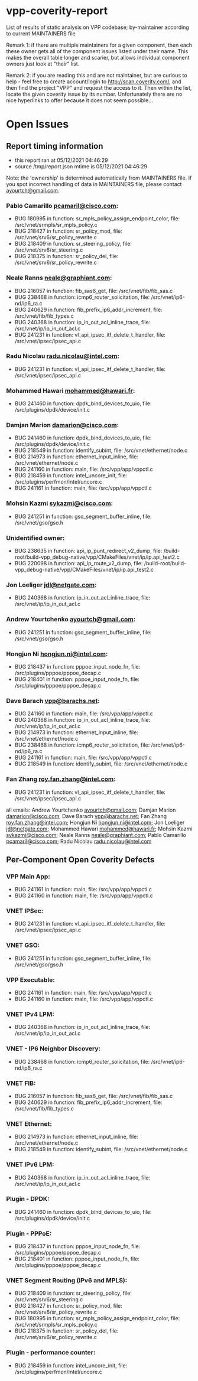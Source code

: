 # vpp-coverity-report
List of results of static analysis on VPP codebase; by-maintainer according to current MAINTAINERS file

Remark 1: if there are multiple maintainers for a given component, then each these owner gets all of the component issues
listed under their name.  This makes the overall table longer and scarier, but allows individual component owners just look
at "their" list.

Remark 2: if you are reading this and are not maintainer, but are curious to help - feel free to create account/login
to http://scan.coverity.com/, and then find the project "VPP" and request the access to it. Then within the list,
locate the given coverity issue by its number. Unfortunately there are no nice hyperlinks to offer because
it does not seem possible...

# Open Issues
## Report timing information
  * this report ran at 05/12/2021 04:46:29
  * source /tmp/report.json mtime is 05/12/2021 04:46:29

Note: the 'ownership' is determined automatically from MAINTAINERS file. If you spot incorrect handling of data in MAINTAINERS file, please contact ayourtch@gmail.com.

### Pablo Camarillo <pcamaril@cisco.com>:
  * BUG 180995 in function: sr_mpls_policy_assign_endpoint_color, file: /src/vnet/srmpls/sr_mpls_policy.c
  * BUG 218427 in function: sr_policy_mod, file: /src/vnet/srv6/sr_policy_rewrite.c
  * BUG 218409 in function: sr_steering_policy, file: /src/vnet/srv6/sr_steering.c
  * BUG 218375 in function: sr_policy_del, file: /src/vnet/srv6/sr_policy_rewrite.c
### Neale Ranns <neale@graphiant.com>:
  * BUG 216057 in function: fib_sas6_get, file: /src/vnet/fib/fib_sas.c
  * BUG 238468 in function: icmp6_router_solicitation, file: /src/vnet/ip6-nd/ip6_ra.c
  * BUG 240629 in function: fib_prefix_ip6_addr_increment, file: /src/vnet/fib/fib_types.c
  * BUG 240368 in function: ip_in_out_acl_inline_trace, file: /src/vnet/ip/ip_in_out_acl.c
  * BUG 241231 in function: vl_api_ipsec_itf_delete_t_handler, file: /src/vnet/ipsec/ipsec_api.c
### Radu Nicolau <radu.nicolau@intel.com>:
  * BUG 241231 in function: vl_api_ipsec_itf_delete_t_handler, file: /src/vnet/ipsec/ipsec_api.c
### Mohammed Hawari <mohammed@hawari.fr>:
  * BUG 241460 in function: dpdk_bind_devices_to_uio, file: /src/plugins/dpdk/device/init.c
### Damjan Marion <damarion@cisco.com>:
  * BUG 241460 in function: dpdk_bind_devices_to_uio, file: /src/plugins/dpdk/device/init.c
  * BUG 218549 in function: identify_subint, file: /src/vnet/ethernet/node.c
  * BUG 214973 in function: ethernet_input_inline, file: /src/vnet/ethernet/node.c
  * BUG 241160 in function: main, file: /src/vpp/app/vppctl.c
  * BUG 218459 in function: intel_uncore_init, file: /src/plugins/perfmon/intel/uncore.c
  * BUG 241161 in function: main, file: /src/vpp/app/vppctl.c
### Mohsin Kazmi <sykazmi@cisco.com>:
  * BUG 241251 in function: gso_segment_buffer_inline, file: /src/vnet/gso/gso.h
### Unidentified owner:
  * BUG 238635 in function: api_ip_punt_redirect_v2_dump, file: /build-root/build-vpp_debug-native/vpp/CMakeFiles/vnet/ip/ip.api_test2.c
  * BUG 220098 in function: api_ip_route_v2_dump, file: /build-root/build-vpp_debug-native/vpp/CMakeFiles/vnet/ip/ip.api_test2.c
### Jon Loeliger <jdl@netgate.com>:
  * BUG 240368 in function: ip_in_out_acl_inline_trace, file: /src/vnet/ip/ip_in_out_acl.c
### Andrew Yourtchenko <ayourtch@gmail.com>:
  * BUG 241251 in function: gso_segment_buffer_inline, file: /src/vnet/gso/gso.h
### Hongjun Ni <hongjun.ni@intel.com>:
  * BUG 218437 in function: pppoe_input_node_fn, file: /src/plugins/pppoe/pppoe_decap.c
  * BUG 218401 in function: pppoe_input_node_fn, file: /src/plugins/pppoe/pppoe_decap.c
### Dave Barach <vpp@barachs.net>:
  * BUG 241160 in function: main, file: /src/vpp/app/vppctl.c
  * BUG 240368 in function: ip_in_out_acl_inline_trace, file: /src/vnet/ip/ip_in_out_acl.c
  * BUG 214973 in function: ethernet_input_inline, file: /src/vnet/ethernet/node.c
  * BUG 238468 in function: icmp6_router_solicitation, file: /src/vnet/ip6-nd/ip6_ra.c
  * BUG 241161 in function: main, file: /src/vpp/app/vppctl.c
  * BUG 218549 in function: identify_subint, file: /src/vnet/ethernet/node.c
### Fan Zhang <roy.fan.zhang@intel.com>:
  * BUG 241231 in function: vl_api_ipsec_itf_delete_t_handler, file: /src/vnet/ipsec/ipsec_api.c


all emails: Andrew Yourtchenko <ayourtch@gmail.com>; Damjan Marion <damarion@cisco.com>; Dave Barach <vpp@barachs.net>; Fan Zhang <roy.fan.zhang@intel.com>; Hongjun Ni <hongjun.ni@intel.com>; Jon Loeliger <jdl@netgate.com>; Mohammed Hawari <mohammed@hawari.fr>; Mohsin Kazmi <sykazmi@cisco.com>; Neale Ranns <neale@graphiant.com>; Pablo Camarillo <pcamaril@cisco.com>; Radu Nicolau <radu.nicolau@intel.com>


## Per-Component Open Coverity Defects
### VPP Main App:
  * BUG 241161 in function: main, file: /src/vpp/app/vppctl.c
  * BUG 241160 in function: main, file: /src/vpp/app/vppctl.c
### VNET IPSec:
  * BUG 241231 in function: vl_api_ipsec_itf_delete_t_handler, file: /src/vnet/ipsec/ipsec_api.c
### VNET GSO:
  * BUG 241251 in function: gso_segment_buffer_inline, file: /src/vnet/gso/gso.h
### VPP Executable:
  * BUG 241161 in function: main, file: /src/vpp/app/vppctl.c
  * BUG 241160 in function: main, file: /src/vpp/app/vppctl.c
### VNET IPv4 LPM:
  * BUG 240368 in function: ip_in_out_acl_inline_trace, file: /src/vnet/ip/ip_in_out_acl.c
### VNET - IP6 Neighbor Discovery:
  * BUG 238468 in function: icmp6_router_solicitation, file: /src/vnet/ip6-nd/ip6_ra.c
### VNET FIB:
  * BUG 216057 in function: fib_sas6_get, file: /src/vnet/fib/fib_sas.c
  * BUG 240629 in function: fib_prefix_ip6_addr_increment, file: /src/vnet/fib/fib_types.c
### VNET Ethernet:
  * BUG 214973 in function: ethernet_input_inline, file: /src/vnet/ethernet/node.c
  * BUG 218549 in function: identify_subint, file: /src/vnet/ethernet/node.c
### VNET IPv6 LPM:
  * BUG 240368 in function: ip_in_out_acl_inline_trace, file: /src/vnet/ip/ip_in_out_acl.c
### Plugin - DPDK:
  * BUG 241460 in function: dpdk_bind_devices_to_uio, file: /src/plugins/dpdk/device/init.c
### Plugin - PPPoE:
  * BUG 218437 in function: pppoe_input_node_fn, file: /src/plugins/pppoe/pppoe_decap.c
  * BUG 218401 in function: pppoe_input_node_fn, file: /src/plugins/pppoe/pppoe_decap.c
### VNET Segment Routing (IPv6 and MPLS):
  * BUG 218409 in function: sr_steering_policy, file: /src/vnet/srv6/sr_steering.c
  * BUG 218427 in function: sr_policy_mod, file: /src/vnet/srv6/sr_policy_rewrite.c
  * BUG 180995 in function: sr_mpls_policy_assign_endpoint_color, file: /src/vnet/srmpls/sr_mpls_policy.c
  * BUG 218375 in function: sr_policy_del, file: /src/vnet/srv6/sr_policy_rewrite.c
### Plugin - performance counter:
  * BUG 218459 in function: intel_uncore_init, file: /src/plugins/perfmon/intel/uncore.c
